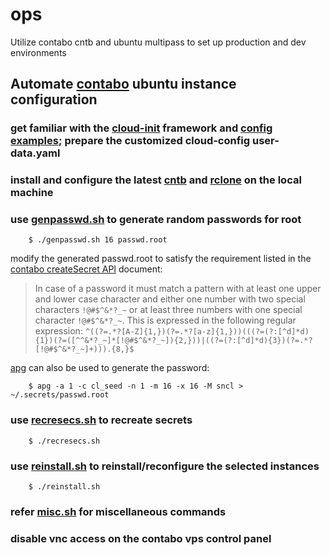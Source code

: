 # ops

Utilize contabo cntb and ubuntu multipass to set up production and dev environments  

## Automate [contabo](https://contabo.com) ubuntu instance configuration 

### get familiar with the [cloud-init](https://cloudinit.readthedocs.io) framework and [config examples](https://cloudinit.readthedocs.io/en/latest/reference/examples.html); prepare the customized cloud-config user-data.yaml

### install and configure the latest [cntb](https://github.com/contabo/cntb/releases) and [rclone](https://rclone.org/install/) on the local machine

### use [genpasswd.sh](genpasswd.sh) to generate random passwords for root
```
    $ ./genpasswd.sh 16 passwd.root
```
modify the generated passwd.root to satisfy the requirement listed in the [contabo createSecret API](https://api.contabo.com/#tag/Secrets/operation/createSecret) document:
> In case of a password it must match a pattern with at least one upper and lower case character and either one number with two special characters `!@#$^&*?_~` or at least three numbers with one special character `!@#$^&*?_~`. This is expressed in the following regular expression: `^((?=.*?[A-Z]{1,})(?=.*?[a-z]{1,}))(((?=(?:[^d]*d){1})(?=([^^&*?_~]*[!@#$^&*?_~]){2,}))|((?=(?:[^d]*d){3})(?=.*?[!@#$^&*?_~]+))).{8,}$`

[apg](https://linux.die.net/man/1/apg) can also be used to generate the password:
```
    $ apg -a 1 -c cl_seed -n 1 -m 16 -x 16 -M sncl > ~/.secrets/passwd.root
```

### use [recresecs.sh](recresecs.sh) to recreate secrets
```
    $ ./recresecs.sh
```

### use [reinstall.sh](reinstall.sh) to reinstall/reconfigure the selected instances
```
    $ ./reinstall.sh
```

### refer [misc.sh](misc.sh) for miscellaneous commands

### disable vnc access on the contabo vps control panel
